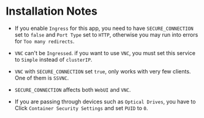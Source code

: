 # Installation Notes

- If you enable `Ingress` for this app, you need to have `SECURE_CONNECTION` set to `false` and `Port Type` set to `HTTP`, otherwise you may run into errors for `Too many redirects`.
- `VNC` can't be `Ingressed`. if you want to use `VNC`, you must set this service to `Simple` instead of `clusterIP`.
- `VNC` with `SECURE_CONNECTION` set `true`, only works with very few clients. One of them is `SSVNC`.
- `SECURE_CONNECTION` affects both `WebUI` and `VNC`.

- If you are passing through devices such as `Optical Drives`, you have to Click `Container Security Settings` and set `PUID` to `0`.
